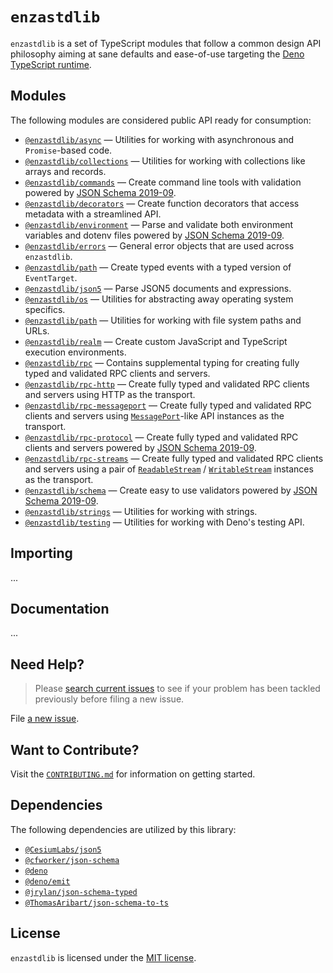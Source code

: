 # `enzastdlib`

`enzastdlib` is a set of TypeScript modules that follow a common design API philosophy aiming at sane defaults and ease-of-use targeting the [Deno TypeScript runtime](https://deno.land).

## Modules

The following modules are considered public API ready for consumption:

- [`@enzastdlib/async`](./async) — Utilities for working with asynchronous and `Promise`-based code.
- [`@enzastdlib/collections`](./collections) — Utilities for working with collections like arrays and records.
- [`@enzastdlib/commands`](./commands) — Create command line tools with validation powered by [JSON Schema 2019-09](https://json-schema.org/specification-links.html#draft-2019-09-formerly-known-as-draft-8).
- [`@enzastdlib/decorators`](./decorators) — Create function decorators that access metadata with a streamlined API.
- [`@enzastdlib/environment`](./environment) — Parse and validate both environment variables and dotenv files powered by [JSON Schema 2019-09](https://json-schema.org/specification-links.html#draft-2019-09-formerly-known-as-draft-8).
- [`@enzastdlib/errors`](./errors) — General error objects that are used across `enzastdlib`.
- [`@enzastdlib/path`](./events) — Create typed events with a typed version of `EventTarget`.
- [`@enzastdlib/json5`](./json5) — Parse JSON5 documents and expressions.
- [`@enzastdlib/os`](./os) — Utilities for abstracting away operating system specifics.
- [`@enzastdlib/path`](./path) — Utilities for working with file system paths and URLs.
- [`@enzastdlib/realm`](./realm) — Create custom JavaScript and TypeScript execution environments.
- [`@enzastdlib/rpc`](./rpc) — Contains supplemental typing for creating fully typed and validated RPC clients and servers.
- [`@enzastdlib/rpc-http`](./rpc-http) — Create fully typed and validated RPC clients and servers using HTTP as the transport.
- [`@enzastdlib/rpc-messageport`](./rpc-messageport) — Create fully typed and validated RPC clients and servers using [`MessagePort`](https://developer.mozilla.org/en-US/docs/Web/API/MessagePort)-like API instances as the transport.
- [`@enzastdlib/rpc-protocol`](./rpc-protocol) — Create fully typed and validated RPC clients and servers powered by [JSON Schema 2019-09](https://json-schema.org/specification-links.html#draft-2019-09-formerly-known-as-draft-8).
- [`@enzastdlib/rpc-streams`](./rpc-streams) — Create fully typed and validated RPC clients and servers using a pair of [`ReadableStream`](https://developer.mozilla.org/en-US/docs/Web/API/ReadableStream) / [`WritableStream`](https://developer.mozilla.org/en-US/docs/Web/API/WritableStream) instances as the transport.
- [`@enzastdlib/schema`](./schema) — Create easy to use validators powered by [JSON Schema 2019-09](https://json-schema.org/specification-links.html#draft-2019-09-formerly-known-as-draft-8).
- [`@enzastdlib/strings`](./strings) — Utilities for working with strings.
- [`@enzastdlib/testing`](./testing) — Utilities for working with Deno's testing API.

## Importing

...

## Documentation

...

## Need Help?

> Please [search current issues](https://github.com/novacbn/enzastdlib/issues) to see if your problem has been tackled previously before filing a new issue.

File [a new issue](https://github.com/novacbn/enzastdlib/issues/new/choose).

## Want to Contribute?

Visit the [`CONTRIBUTING.md`](./CONTRIBUTING.md) for information on getting started.

## Dependencies

The following dependencies are utilized by this library:

- [`@CesiumLabs/json5`](https://github.com/CesiumLabs/json5)
- [`@cfworker/json-schema`](https://github.com/cfworker/cfworker)
- [`@deno`](https://github.com/denoland/deno_std)
- [`@deno/emit`](https://github.com/denoland/deno_emit)
- [`@jrylan/json-schema-typed`](https://github.com/jrylan/json-schema-typed)
- [`@ThomasAribart/json-schema-to-ts`](https://github.com/ThomasAribart/json-schema-to-ts)

## License

`enzastdlib` is licensed under the [MIT license](./LICENSE).
